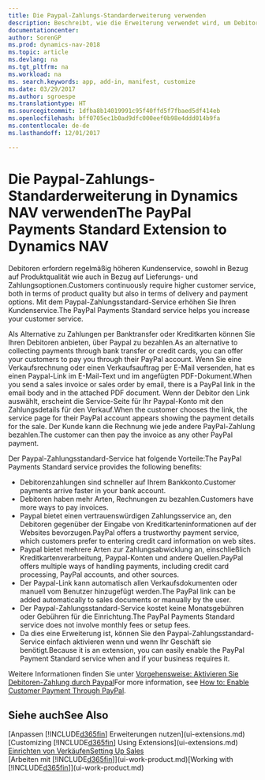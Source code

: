 ```yaml
---
title: Die Paypal-Zahlungs-Standarderweiterung verwenden
description: Beschreibt, wie die Erweiterung verwendet wird, um Debitoren zu aktivieren, um Zahlungen mit Paypal zu leisten.
documentationcenter: 
author: SorenGP
ms.prod: dynamics-nav-2018
ms.topic: article
ms.devlang: na
ms.tgt_pltfrm: na
ms.workload: na
ms. search.keywords: app, add-in, manifest, customize
ms.date: 03/29/2017
ms.author: sgroespe
ms.translationtype: HT
ms.sourcegitcommit: 1dfba8b14019991c95f40ffd5f7fbaed5df414eb
ms.openlocfilehash: bff0705ec1b0ad9dfc000eef0b98e4ddd014b9fa
ms.contentlocale: de-de
ms.lasthandoff: 12/01/2017

---
```

# <a name="the-paypal-payments-standard-extension-to-dynamics-nav"></a><span data-ttu-id="87a27-103">Die Paypal-Zahlungs-Standarderweiterung in Dynamics NAV verwenden</span><span class="sxs-lookup"><span data-stu-id="87a27-103">The PayPal Payments Standard Extension to Dynamics NAV</span></span>
<span data-ttu-id="87a27-104">Debitoren erfordern regelmäßig höheren Kundenservice, sowohl in Bezug auf Produktqualität wie auch in Bezug auf Lieferungs- und Zahlungsoptionen.</span><span class="sxs-lookup"><span data-stu-id="87a27-104">Customers continuously require higher customer service, both in terms of product quality but also in terms of delivery and payment options.</span></span> <span data-ttu-id="87a27-105">Mit dem Paypal-Zahlungsstandard-Service erhöhen Sie Ihren Kundenservice.</span><span class="sxs-lookup"><span data-stu-id="87a27-105">The PayPal Payments Standard service helps you increase your customer service.</span></span>

<span data-ttu-id="87a27-106">Als Alternative zu Zahlungen per Banktransfer oder Kreditkarten können Sie Ihren Debitoren anbieten, über Paypal zu bezahlen.</span><span class="sxs-lookup"><span data-stu-id="87a27-106">As an alternative to collecting payments through bank transfer or credit cards, you can offer your customers to pay you through their PayPal account.</span></span> <span data-ttu-id="87a27-107">Wenn Sie eine Verkaufsrechnung oder einen Verkaufsauftrag per E-Mail versenden, hat es einen Paypal-Link im E-Mail-Text und im angefügten PDF-Dokument.</span><span class="sxs-lookup"><span data-stu-id="87a27-107">When you send a sales invoice or sales order by email, there is a PayPal link in the email body and in the attached PDF document.</span></span> <span data-ttu-id="87a27-108">Wenn der Debitor den Link auswählt, erscheint die Service-Seite für Ihr Paypal-Konto mit den Zahlungsdetails für den Verkauf.</span><span class="sxs-lookup"><span data-stu-id="87a27-108">When the customer chooses the link, the service page for their PayPal account appears showing the payment details for the sale.</span></span> <span data-ttu-id="87a27-109">Der Kunde kann die Rechnung wie jede andere PayPal-Zahlung bezahlen.</span><span class="sxs-lookup"><span data-stu-id="87a27-109">The customer can then pay the invoice as any other PayPal payment.</span></span>

<span data-ttu-id="87a27-110">Der Paypal-Zahlungsstandard-Service hat folgende Vorteile:</span><span class="sxs-lookup"><span data-stu-id="87a27-110">The PayPal Payments Standard service provides the following benefits:</span></span>

* <span data-ttu-id="87a27-111">Debitorenzahlungen sind schneller auf Ihrem Bankkonto.</span><span class="sxs-lookup"><span data-stu-id="87a27-111">Customer payments arrive faster in your bank account.</span></span>
* <span data-ttu-id="87a27-112">Debitoren haben mehr Arten, Rechnungen zu bezahlen.</span><span class="sxs-lookup"><span data-stu-id="87a27-112">Customers have more ways to pay invoices.</span></span>
* <span data-ttu-id="87a27-113">Paypal bietet einen vertrauenswürdigen Zahlungsservice an, den Debitoren gegenüber der Eingabe von Kreditkarteninformationen auf der Websites bevorzugen.</span><span class="sxs-lookup"><span data-stu-id="87a27-113">PayPal offers a trustworthy payment service, which customers prefer to entering credit card information on web sites.</span></span>
* <span data-ttu-id="87a27-114">Paypal bietet mehrere Arten zur Zahlungsabwicklung an, einschließlich Kreditkartenverarbeitung, Paypal-Konten und andere Quellen.</span><span class="sxs-lookup"><span data-stu-id="87a27-114">PayPal offers multiple ways of handling payments, including credit card processing, PayPal accounts, and other sources.</span></span>
* <span data-ttu-id="87a27-115">Der Paypal-Link kann automatisch allen Verkaufsdokumenten oder manuell vom Benutzer hinzugefügt werden.</span><span class="sxs-lookup"><span data-stu-id="87a27-115">The PayPal link can be added automatically to sales documents or manually by the user.</span></span>
* <span data-ttu-id="87a27-116">Der Paypal-Zahlungsstandard-Service kostet keine Monatsgebühren oder Gebühren für die Einrichtung.</span><span class="sxs-lookup"><span data-stu-id="87a27-116">The PayPal Payments Standard service does not involve monthly fees or setup fees.</span></span>
* <span data-ttu-id="87a27-117">Da dies eine Erweiterung ist, können Sie den Paypal-Zahlungsstandard-Service einfach aktivieren wenn und wenn Ihr Geschäft sie benötigt.</span><span class="sxs-lookup"><span data-stu-id="87a27-117">Because it is an extension, you can easily enable the PayPal Payment Standard service when and if your business requires it.</span></span>  

<span data-ttu-id="87a27-118">Weitere Informationen finden Sie unter [Vorgehensweise: Aktivieren Sie Debitoren-Zahlung durch Paypal](sales-how-enable-payment-service-extensions.md)</span><span class="sxs-lookup"><span data-stu-id="87a27-118">For more information, see [How to: Enable Customer Payment Through PayPal](sales-how-enable-payment-service-extensions.md).</span></span>

## <a name="see-also"></a><span data-ttu-id="87a27-119">Siehe auch</span><span class="sxs-lookup"><span data-stu-id="87a27-119">See Also</span></span>
<span data-ttu-id="87a27-120">[Anpassen [!INCLUDE[d365fin](includes/d365fin_md.md)] Erweiterungen nutzen](ui-extensions.md)</span><span class="sxs-lookup"><span data-stu-id="87a27-120">[Customizing [!INCLUDE[d365fin](includes/d365fin_md.md)] Using Extensions](ui-extensions.md)</span></span>  
[<span data-ttu-id="87a27-121">Einrichten von Verkäufen</span><span class="sxs-lookup"><span data-stu-id="87a27-121">Setting Up Sales</span></span>](sales-setup-sales.md)  
<span data-ttu-id="87a27-122">[Arbeiten mit [!INCLUDE[d365fin](includes/d365fin_md.md)]](ui-work-product.md)</span><span class="sxs-lookup"><span data-stu-id="87a27-122">[Working with [!INCLUDE[d365fin](includes/d365fin_md.md)]](ui-work-product.md)</span></span>

